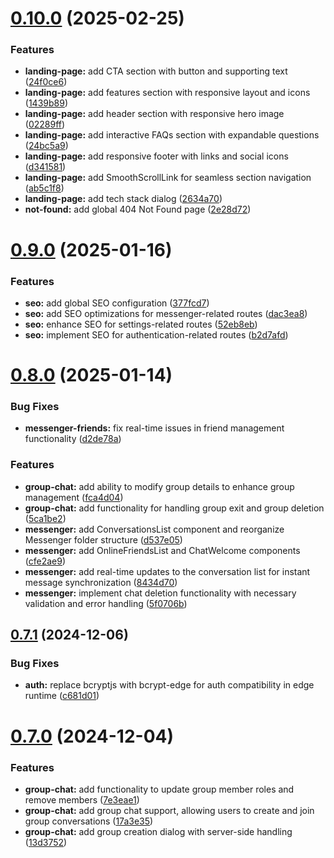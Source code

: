 # [0.10.0](https://github.com/nilotpaldhar/storekeeper/compare/v0.9.0...v0.10.0) (2025-02-25)


### Features

* **landing-page:** add CTA section with button and supporting text ([24f0ce6](https://github.com/nilotpaldhar/storekeeper/commit/24f0ce6a70d30be00a782f4ba230006bc5ceebe0))
* **landing-page:** add features section with responsive layout and icons ([1439b89](https://github.com/nilotpaldhar/storekeeper/commit/1439b8965937fa9696401ed77c0e70f10a47ccf2))
* **landing-page:** add header section with responsive hero image ([02289ff](https://github.com/nilotpaldhar/storekeeper/commit/02289ff6daeb4b7c45fdccbe76f651e5653e3339))
* **landing-page:** add interactive FAQs section with expandable questions ([24bc5a9](https://github.com/nilotpaldhar/storekeeper/commit/24bc5a97bdf0fd5217fbc19795aca43aa4610786))
* **landing-page:** add responsive footer with links and social icons ([d341581](https://github.com/nilotpaldhar/storekeeper/commit/d341581b26069a06302c1c0c7c14f74816cfdd43))
* **landing-page:** add SmoothScrollLink for seamless section navigation ([ab5c1f8](https://github.com/nilotpaldhar/storekeeper/commit/ab5c1f8a4dde040ce53be3e31ac46ae32d86ad7b))
* **landing-page:** add tech stack dialog ([2634a70](https://github.com/nilotpaldhar/storekeeper/commit/2634a70896093d29ccf21105e625cae2c839f94f))
* **not-found:** add global 404 Not Found page ([2e28d72](https://github.com/nilotpaldhar/storekeeper/commit/2e28d727674733dc558c90f7c90a885d920cc62b))



# [0.9.0](https://github.com/nilotpaldhar/storekeeper/compare/v0.8.0...v0.9.0) (2025-01-16)


### Features

* **seo:** add global SEO configuration ([377fcd7](https://github.com/nilotpaldhar/storekeeper/commit/377fcd71ac3425420d97dc417ad136cacaa202f2))
* **seo:** add SEO optimizations for messenger-related routes ([dac3ea8](https://github.com/nilotpaldhar/storekeeper/commit/dac3ea8ee10e3be6003eb46bf45dafa24e3602cf))
* **seo:** enhance SEO for settings-related routes ([52eb8eb](https://github.com/nilotpaldhar/storekeeper/commit/52eb8eb51f987b37bb372fbde59c96e7a9e6fa70))
* **seo:** implement SEO for authentication-related routes ([b2d7afd](https://github.com/nilotpaldhar/storekeeper/commit/b2d7afd6b1c064917583ea3f1407be2489ee8954))



# [0.8.0](https://github.com/nilotpaldhar/storekeeper/compare/v0.7.1...v0.8.0) (2025-01-14)


### Bug Fixes

* **messenger-friends:** fix real-time issues in friend management functionality ([d2de78a](https://github.com/nilotpaldhar/storekeeper/commit/d2de78a12207f4ecd8f57dc2d432f5a4f965eab9))


### Features

* **group-chat:** add ability to modify group details to enhance group management ([fca4d04](https://github.com/nilotpaldhar/storekeeper/commit/fca4d04935c9c2d9d7cf03fbf51760004451c064))
* **group-chat:** add functionality for handling group exit and group deletion ([5ca1be2](https://github.com/nilotpaldhar/storekeeper/commit/5ca1be2c40b99450ea5a1c1bb7b883eeca3e7ac8))
* **messenger:** add ConversationsList component and reorganize Messenger folder structure ([d537e05](https://github.com/nilotpaldhar/storekeeper/commit/d537e05ec3befb60554a8c05ab2c62eb7fbcb893))
* **messenger:** add OnlineFriendsList and ChatWelcome components ([cfe2ae9](https://github.com/nilotpaldhar/storekeeper/commit/cfe2ae98d734c40a3e6b1730733f26960fd0b0ec))
* **messenger:** add real-time updates to the conversation list for instant message synchronization ([8434d70](https://github.com/nilotpaldhar/storekeeper/commit/8434d70b0fc92a286ebf5c11c1afcb81e7024998))
* **messenger:** implement chat deletion functionality with necessary validation and error handling ([5f0706b](https://github.com/nilotpaldhar/storekeeper/commit/5f0706b019f899f57e524224480e54a7782fc486))



## [0.7.1](https://github.com/nilotpaldhar/storekeeper/compare/v0.7.0...v0.7.1) (2024-12-06)


### Bug Fixes

* **auth:** replace bcryptjs with bcrypt-edge for auth compatibility in edge runtime ([c681d01](https://github.com/nilotpaldhar/storekeeper/commit/c681d01eca0d3d39d15ae7cffe86b3f9cfe6f010))



# [0.7.0](https://github.com/nilotpaldhar/storekeeper/compare/v0.6.0...v0.7.0) (2024-12-04)


### Features

* **group-chat:** add functionality to update group member roles and remove members ([7e3eae1](https://github.com/nilotpaldhar/storekeeper/commit/7e3eae19cf1d4545558c86655dd835ffba934a6a))
* **group-chat:** add group chat support, allowing users to create and join group conversations ([17a3e35](https://github.com/nilotpaldhar/storekeeper/commit/17a3e3520edc30ab43411ee2a32005770a88317c))
* **group-chat:** add group creation dialog with server-side handling ([13d3752](https://github.com/nilotpaldhar/storekeeper/commit/13d3752593c2dd84081109fd9e0faa0e7d8483e5))



